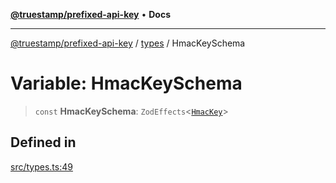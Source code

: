 [**@truestamp/prefixed-api-key**](../../README.md) • **Docs**

***

[@truestamp/prefixed-api-key](../../modules.md) / [types](../README.md) / HmacKeySchema

# Variable: HmacKeySchema

> `const` **HmacKeySchema**: `ZodEffects`\<[`HmacKey`](../type-aliases/HmacKey.md)\>

## Defined in

[src/types.ts:49](https://github.com/truestamp/prefixed-api-key/blob/a442a9135df9692910e0ddbc7baa293fbe409002/src/types.ts#L49)

